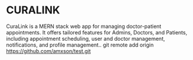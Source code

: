 # CURALINK
CuraLink is a MERN stack web app for managing doctor-patient appointments. It offers tailored features for Admins, Doctors, and Patients, including appointment scheduling, user and doctor management, notifications, and profile management..
git remote add origin https://github.com/amxson/test.git
